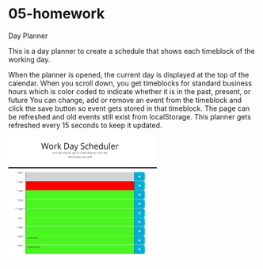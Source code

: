 # 05-homework
Day Planner

This is a day planner to create a schedule that shows each timeblock of the working day.

When the planner is opened, the current day is displayed at the top of the calendar.
When you scroll down, you get timeblocks for standard business hours
which is color coded to indicate whether it is in the past, present, or future
You can change, add or remove an event from the timeblock and click the save button
so event gets stored in that timeblock.
The page can be refreshed and old events still exist from localStorage.
This planner gets refreshed every 15 seconds to keep it updated.

<img src="images/Capture1.PNG" width="300">
